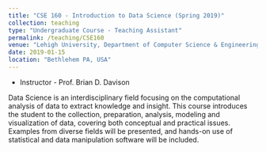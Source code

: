 ```yaml
---
title: "CSE 160 - Introduction to Data Science (Spring 2019)"
collection: teaching
type: "Undergraduate Course - Teaching Assistant"
permalink: /teaching/CSE160
venue: "Lehigh University, Department of Computer Science & Engineering"
date: 2019-01-15
location: "Bethlehem PA, USA"
---
```


<!-- Course Description
====== -->
* Instructor - Prof. Brian D. Davison

Data Science is an interdisciplinary field focusing on the computational analysis of data to extract knowledge and insight. This course introduces the student to the collection, preparation, analysis, modeling and visualization of data, covering both conceptual and practical issues. Examples from diverse fields will be presented, and hands-on use of statistical and data manipulation software will be included.
